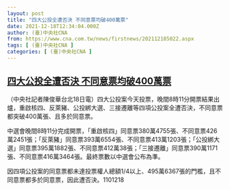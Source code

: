 ```yaml
---
layout: post
title: "四大公投全遭否決 不同意票均破400萬票"
date: 2021-12-18T12:34:04.000Z
author: (臺)中央社CNA
from: https://www.cna.com.tw/news/firstnews/202112185022.aspx
tags: [ (臺)中央社CNA ]
categories: [ (臺)中央社CNA ]
---
```

<!--1639830844000-->
[四大公投全遭否決 不同意票均破400萬票](https://www.cna.com.tw/news/firstnews/202112185022.aspx)
------

<div>
<div></div><div><p>（中央社記者陳俊華台北18日電）四大公投案今天投票，晚間8時11分開票結果出爐，重啟核四、反萊豬、公投綁大選、三接遷離等四項公投案全遭否決，不同意票都突破400萬張、且多於同意票。</p><p>中選會晚間8時11分完成開票，「重啟核四」同意票380萬4755張、不同意票426萬2451張；「反萊豬」同意票393萬6554張、不同意票413萬1203張；「公投綁大選」同意票395萬1882張、不同意票412萬38張；「三接遷離」同意票390萬1171張、不同意票416萬3464張。最終票數以中選會公布為準。</p><p>因四項公投案的同意票都未達投票權人總額1/4以上、495萬6367張的門檻，且不同意票都多於同意票，因此遭否決。1101218</p></div>
</div>

